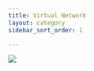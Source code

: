 ```yaml
---
title: Virtual Network
layout: category
sidebar_sort_order: 1

---
```

![](https://brezular.com/wp-content/uploads/2017/09/Picture1_Enterprise_Network-1.png)